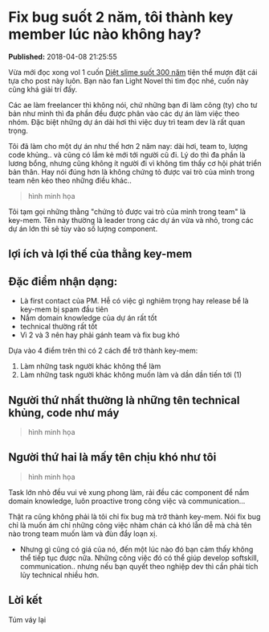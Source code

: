 # Fix bug suốt 2 năm, tôi thành key member lúc nào không hay?

<p><div class='published'><b>Published:</b> 2018-04-08 21:25:55</div></p>

Vừa mới đọc xong vol 1 cuốn [Diệt slime suốt 300 năm](https://tiki.vn/diet-slime-suot-300-nam-toi-levelmax-luc-nao-chang-hay-p998855.html, "Diệt slime suốt 300 năm, tôi levelMAX lúc nào chẳng hay") tiện thể mượn đặt cái tựa cho post này luôn. Bạn nào fan Light Novel thì tìm đọc nhé, cuốn này cũng khá giải trí đấy.

Các ae làm freelancer thì không nói, chứ những bạn đi làm công (ty) cho tư bản như mình thì đa phần đều được phân vào các dự án làm việc theo nhóm. Đặc biệt những dự án dài hơi thì việc duy trì team dev là rất quan trọng.

Tôi đã làm cho một dự án như thế hơn 2 năm nay: dài hơi, team to, lượng code khủng.. và cũng có lắm kẻ mới tới người cũ đi. Lý do thì đa phần là lương bổng, nhưng cũng không ít người đi vì không tìm thấy cơ hội phát triển bản thân. Hay nói đúng hơn là không chứng tỏ được vai trò của mình trong team nên kéo theo những điều khác..
> hình minh họa

Tôi tạm gọi những thằng "chứng tỏ được vai trò của mình trong team" là key-mem. Tên này thường là leader trong các dự án vừa và nhỏ, trong các dự án lớn thì sẽ tùy vào số lượng component.

## lợi ích và lợi thế của thằng key-mem

## Đặc điểm nhận dạng:
- Là first contact của PM. Hễ có việc gì nghiêm trọng hay release bể là key-mem bị spam đầu tiên
- Nắm domain knowledge của dự án rất tốt
- technical thường rất tốt
- Vì 2 và 3 nên hay phải gánh team và fix bug khó

Dựa vào 4 điểm trên thì có 2 cách để trở thành key-mem:
1) Làm những task người khác không thể làm
2) Làm những task người khác không muốn làm và dần dần tiến tới (1)

## Người thứ nhất thường là những tên technical khủng, code như máy
> hình minh họa

## Người thứ hai là mấy tên chịu khó như tôi
> hình minh họa

Task lớn nhỏ đều vui vẻ xung phong làm, rải đều các component để nắm domain knowledge, luôn proactive trong công việc và communication...

Thật ra cũng không phải là tôi chỉ fix bug mà trở thành key-mem. Nói fix bug chỉ là muốn ám chỉ những công việc nhàm chán cả khó lẫn dễ mà chả tên nào trong team muốn làm và đùn đẩy loạn xị.

- Nhưng gì cũng có giá của nó, đến một lúc nào đó bạn cảm thấy không thể tiếp tục được nữa. Những công việc đó có thể giúp develop softskill, communication.. nhưng nếu bạn quyết theo nghiệp dev thì cần phải tích lũy technical nhiều hơn.

## Lời kết
Túm váy lại